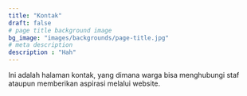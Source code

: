 ```yaml
---
title: "Kontak"
draft: false
# page title background image
bg_image: "images/backgrounds/page-title.jpg"
# meta description
description : "Hah"
---
```


Ini adalah halaman kontak, yang dimana warga bisa menghubungi staf ataupun memberikan aspirasi melalui website.
